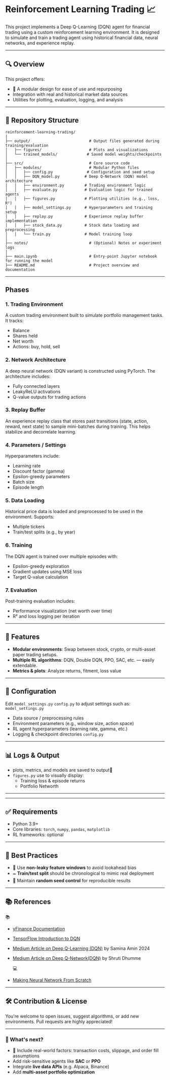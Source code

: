 # Reinforcement Learning Trading 📈

This project implements a Deep Q-Learning (DQN) agent for financial trading using a custom reinforcement learning environment. It is designed to simulate and train a trading agent using historical financial data, neural networks, and experience replay.

---

## 🔍 Overview

This project offers:

- 🔄 A modular design for ease of use and repurposing
- Integration with real and historical market data sources
- Utilities for plotting, evaluation, logging, and analysis

---

## 📂 Repository Structure

```
reinforcement-learning-trading/
│
├── output/                          # Output files generated during training/evaluation
│   ├── figures/                     # Plots and visualizations
│   └── trained_models/             # Saved model weights/checkpoints
│
├── src/                             # Core source code
│   ├── modules/                     # Modular Python files
│   │   ├── config.py               # Configuration and seed setup
│   │   ├── DQN_model.py           # Deep Q-Network (DQN) model architecture
│   │   ├── environment.py         # Trading environment logic
│   │   ├── evaluate.py            # Evaluation logic for trained agents
│   │   ├── figures.py             # Plotting utilities (e.g., loss, R²)
│   │   ├── model_settings.py      # Hyperparameters and training setup
│   │   ├── replay.py              # Experience replay buffer implementation
│   │   ├── stock_data.py          # Stock data loading and preprocessing
│   │   └── train.py               # Model training loop
│
├── notes/                           # (Optional) Notes or experiment logs
│
├── main.ipynb                       # Entry-point Jupyter notebook for running the model
├── README.md                        # Project overview and documentation
```
---

## Phases

### 1. Trading Environment
A custom trading environment built to simulate portfolio management tasks. It tracks:
- Balance
- Shares held
- Net worth
- Actions: buy, hold, sell

### 2. Network Architecture
A deep neural network (DQN variant) is constructed using PyTorch. The architecture includes:
- Fully connected layers
- LeakyReLU activations
- Q-value outputs for trading actions

### 3. Replay Buffer
An experience replay class that stores past transitions (state, action, reward, next state) to sample mini-batches during training. This helps stabilize and decorrelate learning.

### 4. Parameters / Settings
Hyperparameters include:
- Learning rate
- Discount factor (gamma)
- Epsilon-greedy parameters
- Batch size
- Episode length

### 5. Data Loading
Historical price data is loaded and preprocessed to be used in the environment. Supports:
- Multiple tickers
- Train/test splits (e.g., by year)

### 6. Training
The DQN agent is trained over multiple episodes with:
- Epsilon-greedy exploration
- Gradient updates using MSE loss
- Target Q-value calculation

### 7. Evaluation
Post-training evaluation includes:
- Performance visualization (net worth over time)
- R² and loss logging per iteration
---

## 🎯 Features

- **Modular environments**: Swap between stock, crypto, or multi-asset paper trading setups.
- **Multiple RL algorithms**: DQN, Double DQN, PPO, SAC, etc. — easily extendable.
- **Metrics & plots**: Analyze returns, fitment, loss value

---

## 🔧 Configuration

Edit `model_settings.py`  `config.py` to adjust settings such as:
`model_settings.py`
- Data source / preprocessing rules
- Environment parameters (e.g., window size, action space)
- RL agent hyperparameters (learning rate, gamma, etc.)
- Logging & checkpoint directories
`config.py`

---

## 📊 Logs & Output

- plots, metrics, and models are saved to output📂 
- `figures.py` use to visually display:
  - Training loss & episode returns
  - Portfolio Networth
---

---

## ✅ Requirements

- Python 3.9+
- Core libraries: `torch`, `numpy`, `pandas`, `matplotlib`
- RL frameworks: optional

---

## 📄 Best Practices

- 🧠 Use **non-leaky feature windows** to avoid lookahead bias
- 🗕️ **Train/test split** should be chronological to mimic real deployment
- 📍 Maintain **random seed control** for reproducible results

---

## 📚 References

   📚
- [yFinance Documentation](https://ranaroussi.github.io/yfinance/)
- [TensorFlow Introduction to DQN](https://www.tensorflow.org/agents/tutorials/0_intro_rl)
- [Medium Article on Deep Q-Learning (DQN)](https://medium.com/@samina.amin/deep-q-learning-dqn-71c109586bae) by Samina Amin 2024
- [Medium Article on Deep Q-Network(DQN)](https://medium.com/@shruti.dhumne/deep-q-network-dqn-90e1a8799871) by Shruti Dhumme

   
   💻
- [Making Neural Network From Scratch](https://www.youtube.com/watch?v=w8yWXqWQYmU&t=1325s)

---

## 🛠 Contribution & License

You're welcome to open issues, suggest algorithms, or add new environments. Pull requests are highly appreciated!

---

### 🚀 What's next?
- 💸 Include real-world factors: transaction costs, slippage, and order fill assumptions
- Add risk-sensitive agents like **SAC** or **PPO**
- Integrate **live data APIs** (e.g. Alpaca, Binance)
- Add **multi-asset portfolio optimization**
